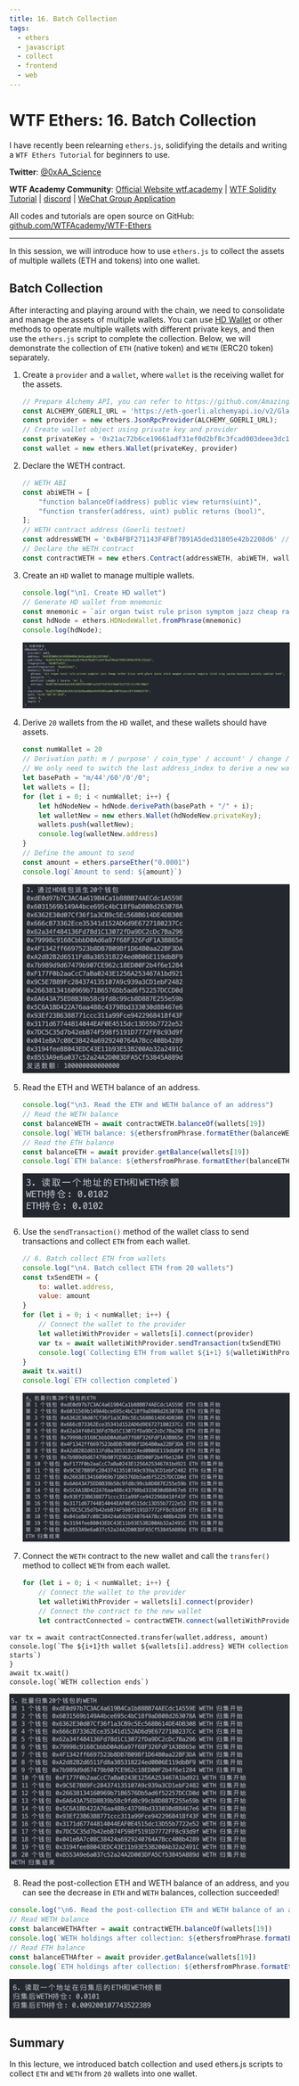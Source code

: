```yaml
---
title: 16. Batch Collection
tags:
  - ethers
  - javascript
  - collect
  - frontend
  - web
---
```


# WTF Ethers: 16. Batch Collection

I have recently been relearning `ethers.js`, solidifying the details and writing a `WTF Ethers Tutorial` for beginners to use.

**Twitter**: [@0xAA_Science](https://twitter.com/0xAA_Science)

**WTF Academy Community**: [Official Website wtf.academy](https://wtf.academy) | [WTF Solidity Tutorial](https://github.com/AmazingAng/WTF-Solidity) | [discord](https://discord.gg/5akcruXrsk) | [WeChat Group Application](https://docs.google.com/forms/d/e/1FAIpQLSe4KGT8Sh6sJ7hedQRuIYirOoZK_85miz3dw7vA1-YjodgJ-A/viewform?usp=sf_link)

All codes and tutorials are open source on GitHub: [github.com/WTFAcademy/WTF-Ethers](https://github.com/WTFAcademy/WTF-Ethers)

-----

In this session, we will introduce how to use `ethers.js` to collect the assets of multiple wallets (ETH and tokens) into one wallet.

## Batch Collection

After interacting and playing around with the chain, we need to consolidate and manage the assets of multiple wallets. You can use [HD Wallet](https://github.com/WTFAcademy/WTF-Ethers/blob/main/14_HDwallet/readme.md) or other methods to operate multiple wallets with different private keys, and then use the `ethers.js` script to complete the collection. Below, we will demonstrate the collection of `ETH` (native token) and `WETH` (ERC20 token) separately.

1. Create a `provider` and a `wallet`, where `wallet` is the receiving wallet for the assets.

    ```js
    // Prepare Alchemy API, you can refer to https://github.com/AmazingAng/WTF-Solidity/blob/main/Topics/Tools/TOOL04_Alchemy/readme.md 
    const ALCHEMY_GOERLI_URL = 'https://eth-goerli.alchemyapi.io/v2/GlaeWuylnNM3uuOo-SAwJxuwTdqHaY5l';
    const provider = new ethers.JsonRpcProvider(ALCHEMY_GOERLI_URL);
    // Create wallet object using private key and provider
    const privateKey = '0x21ac72b6ce19661adf31ef0d2bf8c3fcad003deee3dc1a1a64f5fa3d6b049c06'
    const wallet = new ethers.Wallet(privateKey, provider)
    ```

2. Declare the WETH contract.
    ```js
    // WETH ABI
    const abiWETH = [
        "function balanceOf(address) public view returns(uint)",
        "function transfer(address, uint) public returns (bool)",
    ];
    // WETH contract address (Goerli testnet)
    const addressWETH = '0xB4FBF271143F4FBf7B91A5ded31805e42b2208d6' // WETH Contract
    // Declare the WETH contract
    const contractWETH = new ethers.Contract(addressWETH, abiWETH, wallet)
    ```

3. Create an `HD` wallet to manage multiple wallets.

    ```js
    console.log("\n1. Create HD wallet")
    // Generate HD wallet from mnemonic
    const mnemonic = `air organ twist rule prison symptom jazz cheap rather dizzy verb glare jeans orbit weapon universe require tired sing casino business anxiety seminar hunt`
    const hdNode = ethers.HDNodeWallet.fromPhrase(mnemonic)
    console.log(hdNode);
    ```
    ![HD Wallet](img/16-1.png)

4. Derive `20` wallets from the `HD` wallet, and these wallets should have assets.

    ```js
    const numWallet = 20
    // Derivation path: m / purpose' / coin_type' / account' / change / address_index
    // We only need to switch the last address_index to derive a new wallet from hdNode
    let basePath = "m/44'/60'/0'/0";
    let wallets = [];
    for (let i = 0; i < numWallet; i++) {
        let hdNodeNew = hdNode.derivePath(basePath + "/" + i);
        let walletNew = new ethers.Wallet(hdNodeNew.privateKey);
        wallets.push(walletNew);
        console.log(walletNew.address)
    }
    // Define the amount to send
    const amount = ethers.parseEther("0.0001")
    console.log(`Amount to send: ${amount}`)
    ```
    ![Generate 20 addresses](img/16-2.png)

5. Read the ETH and WETH balance of an address.

    ```js
    console.log("\n3. Read the ETH and WETH balance of an address")
    // Read the WETH balance
    const balanceWETH = await contractWETH.balanceOf(wallets[19])
    console.log(`WETH balance: ${ethersfromPhrase.formatEther(balanceWETH)}`)
    // Read the ETH balance
    const balanceETH = await provider.getBalance(wallets[19])
    console.log(`ETH balance: ${ethersfromPhrase.formatEther(balanceETH)}\n`)
    ```
    ![Read balances](img/16-3.png)

6. Use the `sendTransaction()` method of the wallet class to send transactions and collect `ETH` from each wallet.

    ```js
    // 6. Batch collect ETH from wallets
    console.log("\n4. Batch collect ETH from 20 wallets")
    const txSendETH = {
        to: wallet.address,
        value: amount
    }
    for (let i = 0; i < numWallet; i++) {
        // Connect the wallet to the provider
        let walletiWithProvider = wallets[i].connect(provider)
        var tx = await walletiWithProvider.sendTransaction(txSendETH)
        console.log(`Collecting ETH from wallet ${i+1} ${walletiWithProvider.address}`)
    }
    await tx.wait()
    console.log(`ETH collection completed`)
    ```
    ![Collect ETH](img/16-4.png)

7. Connect the `WETH` contract to the new wallet and call the `transfer()` method to collect `WETH` from each wallet.

    ```js
    for (let i = 0; i < numWallet; i++) {
        // Connect the wallet to the provider
        let walletiWithProvider = wallets[i].connect(provider)
        // Connect the contract to the new wallet
        let contractConnected = contractWETH.connect(walletiWithProvider)
```
var tx = await contractConnected.transfer(wallet.address, amount)
console.log(`The ${i+1}th wallet ${wallets[i].address} WETH collection starts`)
}
await tx.wait()
console.log(`WETH collection ends`)
```

![WETH collection](img/16-5.png)

8. Read the post-collection ETH and WETH balance of an address, and you can see the decrease in `ETH` and `WETH` balances, collection succeeded!
```js
console.log("\n6. Read the post-collection ETH and WETH balance of an address")
// Read WETH balance
const balanceWETHAfter = await contractWETH.balanceOf(wallets[19])
console.log(`WETH holdings after collection: ${ethersfromPhrase.formatEther(balanceWETHAfter)}`)
// Read ETH balance
const balanceETHAfter = await provider.getBalance(wallets[19])
console.log(`ETH holdings after collection: ${ethersfromPhrase.formatEther(balanceETHAfter)}\n`)
```

![Changes in balances after collection](img/16-6.png)

## Summary

In this lecture, we introduced batch collection and used ethers.js scripts to collect `ETH` and `WETH` from `20` wallets into one wallet.